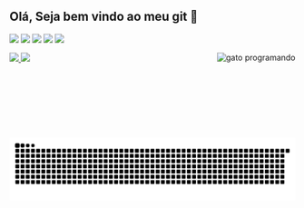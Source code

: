 ## Olá, Seja bem vindo ao meu git 🖖 

[<img src="https://img.shields.io/badge/porf%C3%B3lio-%231DA1F2.svg?&style=for-the-badge&logo=github&logoColor=white&color=black" />](https://www.rafaelteixeira.dev.br/)  [<img src="https://img.shields.io/badge/linkedin-%230077B5.svg?&style=for-the-badge&logo=linkedin&logoColor=white" />](https://www.linkedin.com/in/rafaelalvesdemedeirosteixeira/) [<img src="https://img.shields.io/badge/twitter-%231DA1F2.svg?&style=for-the-badge&logo=twitter&logoColor=white" />](https://twitter.com/Teixeira_83) [<img src = "https://img.shields.io/badge/instagram-%23E4405F.svg?&style=for-the-badge&logo=instagram&logoColor=white">](https://www.instagram.com/rafaelteixeira91/) [<img src = "https://img.shields.io/badge/facebook-%231877F2.svg?&style=for-the-badge&logo=facebook&logoColor=white">](https://www.facebook.com/rafaeldeteixeira)

<div>
  <a href="https://github.com/teixeira83">
  <img height="220em" src="https://github-readme-stats.vercel.app/api?username=teixeira83&show_icons=true&theme=gruvbox&include_all_commits=true&count_private=true"/>
    
   
  <img height="220em" src="https://github-readme-stats.vercel.app/api/top-langs/?username=teixeira83&layout=compact&langs_count=7&theme=gruvbox"/>
    <img height="150em" align="right" alt="gato programando" src="https://raw.githubusercontent.com/andrejarrell/catgifs/master/images/type.gif">
</div>
  
  ![Snake animation](https://github.com/teixeira83/teixeira83/blob/output/github-contribution-grid-snake.svg)
